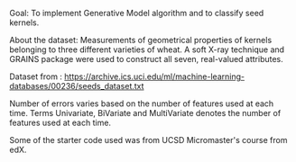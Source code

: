 Goal: To implement Generative Model algorithm and to classify seed kernels.

About the dataset:
Measurements of geometrical properties of kernels belonging to three different varieties of wheat. 
A soft X-ray technique and GRAINS package were used to construct all seven, real-valued attributes.

Dataset from : https://archive.ics.uci.edu/ml/machine-learning-databases/00236/seeds_dataset.txt

Number of errors varies based on the number of features used at each time.
Terms Univariate, BiVariate and MultiVariate denotes the number of features used at each time.

Some of the starter code used was from UCSD Micromaster's course from edX.
